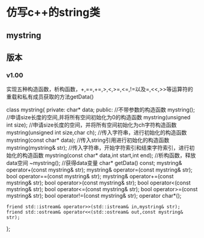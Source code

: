 # 仿写c++的string类
## mystring
## 版本
### v1.00
实现五种构造函数，析构函数，+,==,+=,>,<,>=,<=,!=以及=,<<,>>等运算符的重载和私有成员获取的方法getData()

class mystring{
private:
	char* data;
public:
	//不带参数的构造函数
	mystring();
	//申请size长度的空间,并将所有空间初始化为0的构造函数
	mystring(unsigned int size);
	//申请size长度的空间，并将所有空间初始化为ch字符构造函数
	mystring(unsigned int size,char ch);
	//传入字符串，进行初始化的构造函数
	mystring(const char* data);
	//传入string引用进行初始化的构造函数
	mystring(mystring& str);
	//传入字符串，开始字符索引和结束字符索引，进行初始化的构造函数
	mystring(const char* data,int start,int end);
	//析构函数，释放data空间
	~mystring();
	//获得data变量
	char* getData() const;
	mystring& operator+(const mystring& str);
	mystring& operator=(const mystring& str);
	bool operator==(const mystring& str);
	mystring& operator+=(const mystring& str);
	bool operator>(const mystring& str);
	bool operator<(const mystring& str);
	bool operator<=(const mystring& str);
	bool operator>=(const mystring& str);
	bool operator!=(const mystring& str);
	operator char*();



	friend std::istream& operator>>(std::istream& in,mystring& str);
	friend std::ostream& operator<<(std::ostream& out,const mystring& str);

};
